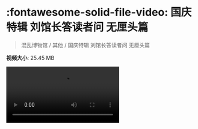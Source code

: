 # :fontawesome-solid-file-video: 国庆特辑 刘馆长答读者问 无厘头篇

> 混乱博物馆 / 其他 / 国庆特辑 刘馆长答读者问 无厘头篇

**视频大小**: 25.45 MB

<div class="video"><video src="https://file.hsyhx.top/archive/混乱博物馆/其他/国庆特辑 刘馆长答读者问 无厘头篇.mp4" controls preload>🤔 您的浏览器不支持 video 标签</video></div>